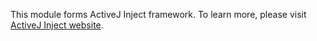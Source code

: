 This module forms ActiveJ Inject framework. To learn more, please visit [ActiveJ Inject website](https://activej.io/inject).